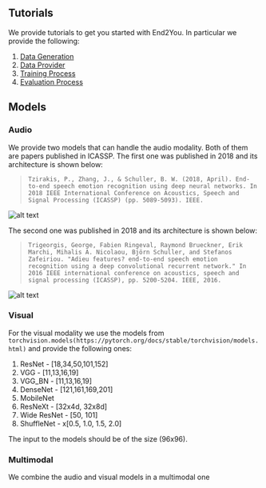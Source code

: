 ## Tutorials

We provide tutorials to get you started with End2You. In particular we provide the following:

1. [Data Generation](https://github.com/end2you/end2you/blob/end2you_pytorch/docs/tutorials/1.%20Data%20Generation.ipynb)<br>
2. [Data Provider](https://github.com/end2you/end2you/blob/end2you_pytorch/docs/tutorials/2.%20Data%20Provider.ipynb)<br>
3. [Training Process](https://github.com/end2you/end2you/blob/end2you_pytorch/docs/tutorials/3.%20Training%20Process.ipynb)<br>
4. [Evaluation Process](https://github.com/end2you/end2you/blob/end2you_pytorch/docs/tutorials/4.%20Evaluation%20Process.ipynb)


## Models

### Audio

We provide two models that can handle the audio modality. Both of them are papers published in ICASSP.
The first one was published in 2018 and its architecture is shown below:

> `Tzirakis, P., Zhang, J., & Schuller, B. W. (2018, April). End-to-end speech emotion recognition using deep neural networks. In 2018 IEEE International Conference on Acoustics, Speech and Signal Processing (ICASSP) (pp. 5089-5093). IEEE.`

![alt text](https://github.com/end2you/end2you/blob/end2you_pytorch/docs/figures/emo18.png "Speech Emotion Recognition - Emo18 model")

The second one was published in 2018 and its architecture is shown below:

> `Trigeorgis, George, Fabien Ringeval, Raymond Brueckner, Erik Marchi, Mihalis A. Nicolaou, Björn Schuller, and Stefanos Zafeiriou. "Adieu features? end-to-end speech emotion recognition using a deep convolutional recurrent network." In 2016 IEEE international conference on acoustics, speech and signal processing (ICASSP), pp. 5200-5204. IEEE, 2016.`

![alt text](https://github.com/end2you/end2you/blob/end2you_pytorch/docs/figures/emo16.png "Speech Emotion Recognition - Emo16 model")


### Visual

For the visual modality we use the models from `torchvision.models(https://pytorch.org/docs/stable/torchvision/models.html)` and provide the following ones:

1. ResNet - [18,34,50,101,152]
2. VGG - [11,13,16,19]
3. VGG_BN - [11,13,16,19]
4. DenseNet - [121,161,169,201]
5. MobileNet
6. ResNeXt - [32x4d, 32x8d]
7. Wide ResNet - [50, 101]
8. ShuffleNet - x[0.5, 1.0, 1.5, 2.0]

The input to the models should be of the size (96x96).

### Multimodal

We combine the audio and visual models in a multimodal one
